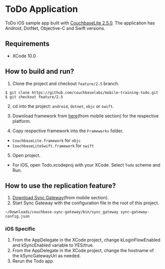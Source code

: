 # ToDo Application
ToDo iOS sample app built with [CouchbaseLite 2.5.0](https://github.com/couchbase/couchbase-lite-ios/tree/release/iridium). 
The application has Android, DotNet, Objective-C and Swift versions.

## Requirements
- XCode 10.0


## How to build and run?
1. Clone the project and checkout `feature/2.5` branch.

 ```
 $ git clone https://github.com/couchbaselabs/mobile-training-todo.git
 $ git checkout feature/2.5
 ```
 
2. cd into the project: `android`, `dotnet`, `objc` or `swift`.

3. Download framework from [here](https://www.couchbase.com/downloads)(from mobile section) for the respective platform. 

4. Copy respective framework into the `Frameworks` folder. 
  - `CouchbaseLite.framework` for `objc` 
  - `CouchbaseLiteSwift.framework` for `swift`
 
5. Open project.
  - For iOS, open Todo.xcodeproj with your XCode. Select `Todo` scheme and Run. 

## How to use the replication feature?

1. [Download Sync Gateway](https://www.couchbase.com/downloads)(from mobile section). 
2. Start Sync Gateway with the configuration file in the root of this project.

 ```
~/Downloads/couchbase-sync-gateway/bin/sync_gateway sync-gateway-config.json
 ```
### iOS Specific
1. From the AppDelegate in the XCode project, change kLoginFlowEnabled and kSyncEnabled variable to YES/true.
2. From the AppDelegate in the XCode project, change the hostname of the kSyncGatewayUrl as needed.
3. Rerun the Todo app.
